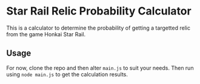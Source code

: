 # Star Rail Relic Probability Calculator

This is a calculator to determine the probability of getting a targetted relic from the game Honkai Star Rail.

## Usage

For now, clone the repo and then alter `main.js` to suit your needs. Then run using ``node main.js`` to get the calculation results.
